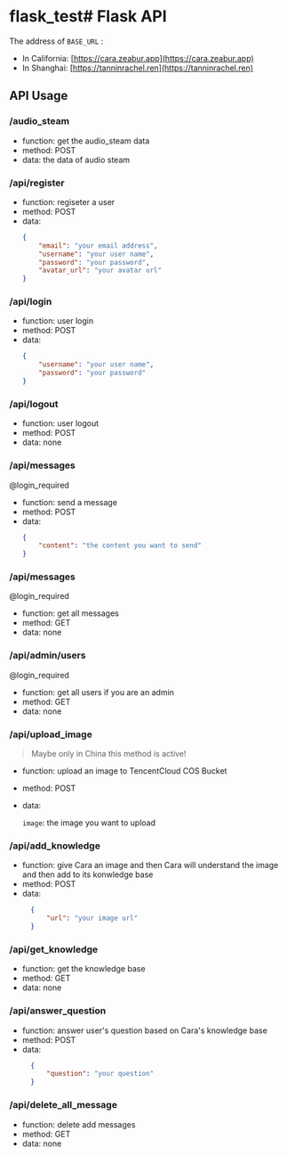 # flask_test# Flask API

The address of `BASE_URL` :
* In California: [https://cara.zeabur.app](https://cara.zeabur.app)
* In Shanghai: [https://tanninrachel.ren](https://tanninrachel.ren)

## API Usage

### /audio_steam

* function: get the audio_steam data
* method: POST
* data: the data of audio steam

### /api/register

* function: regiseter a user
* method: POST
* data:
	```json
	{
		"email": "your email address",
		"username": "your user name",
		"password": "your password",
		"avatar_url": "your avatar url"
	}
	```

### /api/login

* function: user login
* method: POST
* data:
	```json
	{
		"username": "your user name",
		"password": "your password"
	}
	```

### /api/logout

* function: user logout
* method: POST
* data: none

### /api/messages

@login_required
* function: send a message
* method: POST
* data:
	```json
	{
		"content": "the content you want to send"
	}
	```

### /api/messages

@login_required
* function: get all messages
* method: GET
* data: none

### /api/admin/users

@login_required
* function: get all users if you are an admin
* method: GET
* data: none

### /api/upload_image

> Maybe only in China this method is active!

* function: upload an image to TencentCloud COS Bucket
* method: POST
* data: 
  
	`image`: the image you want to upload

### /api/add_knowledge

* function: give Cara an image and then Cara will understand the image and then add to its konwledge base
* method: POST
* data:
  ```json
	{
		"url": "your image url"
	}

### /api/get_knowledge

* function: get the knowledge base
* method: GET
* data: none

### /api/answer_question

* function: answer user's question based on Cara's knowledge base
* method: POST
* data:
  ```json
	{
		"question": "your question"
	}

### /api/delete_all_message

* function: delete add messages
* method: GET
* data: none